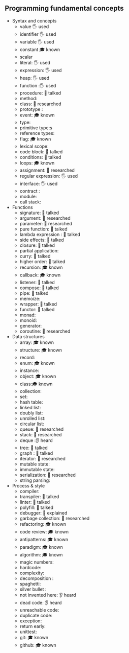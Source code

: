 ## Programming fundamental concepts

- Syntax and concepts
  - value 🖐️ used
  - identifier 🖐️ used
  - variable 🖐️ used
  - constant 🎓 known  
  - scalar
  - literal: 🖐️ used
  - expression: 🖐️ used
  - heap: 🖐️ used
  - function :🖐️ used
  - procedure: 📢 talked
  - method:
  - class: 🔬 researched
  - prototype :
  - event:  🎓 known
  - type:
  - primitive type:s
  - reference types:
  - flag: 🎓 known
  - lexical scope:
  - code block: 📢 talked
  - conditions: 📢 talked
  - loops: 🎓 known
  - assignment: 🔬 researched
  - regular expression: 🖐️ used
  - interface: 🖐️ used
  - contract :
  - module:
  - call stack:
- Functions
  - signature: 📢 talked
  - argument: 🔬 researched
  - parameter: 🔬 researched
  - pure function: 📢 talked
  - lambda expression : 📢 talked
  - side effects: 📢 talked
  - closure: 📢 talked
  - partial application:
  - curry: 📢 talked 
  - higher order: 📢 talked
  - recursion: 🎓 known
  - callback: 🎓 known
  - listener: 📢 talked
  - compose: 📢 talked
  - pipe: 📢 talked
  - memoize:
  - wrapper: 📢 talked
  - functor: 📢 talked
  - monad:
  - monoid:
  - generator:
  - coroutine: 🔬 researched
- Data structures
  - array: 🎓 known
  - structure: 🎓 known
  - record:
  - enum: 🎓 known
  - instance:
  - object: 🎓 known 
  - class:🎓 known 
  - collection:
  - set:
  - hash table:
  - linked list:
  - doubly list:
  - unrolled list:
  - circular list:
  - queue: 🔬 researched
  - stack: 🔬 researched
  - deque :👂 heard
  - tree:  📢 talked
  - graph : 📢 talked
  - iterator: 🔬 researched
  - mutable state:
  - immutable state:
  - serialization: 🔬 researched
  - string parsing:
- Process & style
  - compiler:
  - transpiler: 📢 talked
  - linter: 📢 talked
  - polyfill: 📢 talked
  - debugger: 🙋 explained
  - garbage collection: 🔬 researched
  - refactoring: 🎓 known
  - code review:  🎓 known
  - antipatterns: 🎓 known
  - paradigm: 🎓 known
  - algorithm: 🎓 known
  - magic numbers:
  - hardcode:
  - complexity:
  - decomposition :
  - spaghetti:
  - silver bullet :
  - not invented here: 👂 heard
  - dead code: 👂 heard
  - unreachable code:
  - duplicate code:
  - exception:
  - return early:
  - unittest:
  - git: 🎓 known
  - github: 🎓 known
